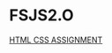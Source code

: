 # FSJS2.O

[HTML CSS ASSIGNMENT](https://github.com/DesaiVishal-16/FSJS2.O/tree/main/HTML%20CSS%20Assignment)
